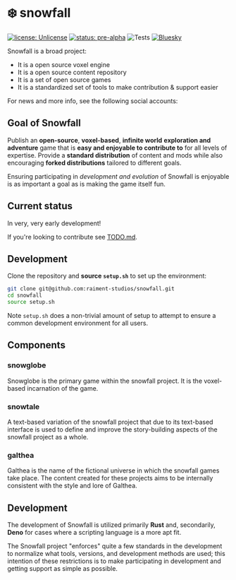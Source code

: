 # ❄️ snowfall

[![license: Unlicense](https://img.shields.io/badge/license-Unlicense-blue.svg)](http://unlicense.org/) [![status: pre-alpha](https://img.shields.io/badge/status-pre--alpha-purple.svg)](http://unlicense.org/) ![Tests](https://github.com/raiment-studios/snowfall/actions/workflows/ci.yml/badge.svg) [![Bluesky](https://img.shields.io/badge/Bluesky-0285FF?logo=bluesky&logoColor=fff&style=flat)](https://bsky.app/profile/ridleywinters.bsky.social)

Snowfall is a broad project:

-   It is a open source voxel engine
-   It is a open source content repository
-   It is a set of open source games
-   It is a standardized set of tools to make contribution & support easier

For news and more info, see the following social accounts:

## Goal of Snowfall

Publish an **open-source**, **voxel-based**, **infinite world** **exploration and adventure** game that is **easy and enjoyable to contribute to** for all levels of expertise. Provide a **standard distribution** of content and mods while also encouraging **forked distributions** tailored to different goals.

Ensuring participating in _development and evolution_ of Snowfall is enjoyable is as important a goal as is making the game itself fun.

## Current status

In very, very early development!

If you're looking to contribute see [TODO.md](TODO.md).

## Development

Clone the repository and **source `setup.sh`** to set up the environment:

```bash
git clone git@github.com:raiment-studios/snowfall.git
cd snowfall
source setup.sh
```

Note `setup.sh` does a non-trivial amount of setup to attempt to ensure a common development environment for all users.

## Components

### snowglobe

Snowglobe is the primary game within the snowfall project. It is the voxel-based incarnation of the game.

### snowtale

A text-based variation of the snowfall project that due to its text-based interface is used to define and improve the story-building aspects of the snowfall project as a whole.

### galthea

Galthea is the name of the fictional universe in which the snowfall games take place. The content created for these projects aims to be internally consistent with the style and lore of Galthea.

## Development

The development of Snowfall is utilized primarily **Rust** and, secondarily, **Deno** for cases where a scripting language is a more apt fit.

The Snowfall project "enforces" quite a few standards in the development to normalize what tools, versions, and development methods are used; this intention of these restrictions is to make participating in development and getting support as simple as possible.

